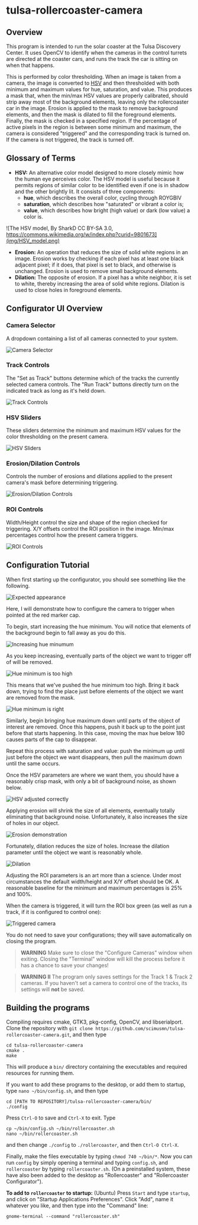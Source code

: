 # tulsa-rollercoaster-camera

## Overview

This program is intended to run the solar coaster at the Tulsa Discovery Center. It uses OpenCV to identify when the cameras in the control turrets are directed at the coaster cars, and runs the track the car is sitting on when that happens.

This is performed by color thresholding. When an image is taken from a camera, the image is converted to [HSV](https://en.wikipedia.org/wiki/HSL_and_HSV) and then thresholded with both minimum and maximum values for hue, saturation, and value. This produces a mask that, when the min/max HSV values are properly calibrated, should strip away most of the background elements, leaving only the rollercoaster car in the image. Erosion is applied to the mask to remove background elements, and then the mask is dilated to fill the foreground elements. Finally, the mask is checked in a specified region. If the percentage of active pixels in the region is between some minimum and maximum, the camera is considered "triggered" and the corresponding track is turned on. If the camera is not triggered, the track is turned off.

## Glossary of Terms

- **HSV:** An alternative color model designed to more closely mimic how the human eye perceives color. The HSV model is useful because it permits regions of similar color to be identified even if one is in shadow and the other brightly lit. It consists of three components:
    - **hue**, which describes the overall color, cycling through ROYGBIV
    - **saturation**, which describes how "saturated" or vibrant a color is;
    - **value**, which describes how bright (high value) or dark (low value) a color is.

![The HSV model, By SharkD CC BY-SA 3.0, https://commons.wikimedia.org/w/index.php?curid=9801673](img/HSV_model.png)

- **Erosion:** An operation that reduces the size of solid white regions in an image. Erosion works by checking if each pixel has at least one black adjacent pixel; if it does, that pixel is set to black, and otherwise is unchanged. Erosion is used to remove small background elements.
- **Dilation:** The opposite of erosion. If a pixel has a white neighbor, it is set to white, thereby increasing the area of solid white regions. Dilation is used to close holes in foreground elements.

## Configurator UI Overview

### Camera Selector

A dropdown containing a list of all cameras connected to your system.

![Camera Selector](img/11-camera-box.png)

### Track Controls

The "Set as Track" buttons determine which of the tracks the currently selected camera controls. The "Run Track" buttons directly turn on the indicated track as long as it's held down.

![Track Controls](img/12-track-select.png)

### HSV Sliders

These sliders determine the minimum and maximum HSV values for the color thresholding on the present camera.

![HSV Sliders](img/13-hsv-sliders.png)

### Erosion/Dilation Controls

Controls the number of erosions and dilations applied to the present camera's mask before determining triggering.

![Erosion/Dilation Controls](img/14-erode-dilate.png)

### ROI Controls

Width/Height control the size and shape of the region checked for triggering. X/Y offsets control the ROI position in the image. Min/max percentages control how the present camera triggers.

![ROI Controls](img/15-region-params.png)

## Configuration Tutorial

When first starting up the configurator, you should see something like the following.

![Expected appearance](img/00-defaults.png)

Here, I will demonstrate how to configure the camera to trigger when pointed at the red marker cap.

To begin, start increasing the hue minimum. You will notice that elements of the background begin to fall away as you do this.

![Increasing hue minumum](img/01-increasing-hmin.png)

As you keep increasing, eventually parts of the object we want to trigger off of will be removed.

![Hue minimum is too high](img/02-hmin-too-high.png)

This means that we've pushed the hue minimum too high. Bring it back down, trying to find the place just before elements of the object we want are removed from the mask.

![Hue minimum is right](img/03-hmin-backed-off.png)

Similarly, begin bringing hue maximum down until parts of the object of interest are removed. Once this happens, push it back up to the point just before that starts happening. In this case, moving the max hue below 180 causes parts of the cap to disappear.

Repeat this process with saturation and value: push the minimum up until just before the object we want disappears, then pull the maximum down until the same occurs.

Once the HSV parameters are where we want them, you should have a reasonably crisp mask, with only a bit of background noise, as shown below.

![HSV adjusted correctly](img/05-smin-backed-off.png)

Applying erosion will shrink the size of all elements, eventually totally eliminating that background noise. Unfortunately, it also increases the size of holes in our object.

![Erosion demonstration](img/06-erode.png)

Fortunately, dilation reduces the size of holes. Increase the dilation parameter until the object we want is reasonably whole.

![Dilation](img/07-dilate.png)

Adjusting the ROI parameters is an art more than a science. Under most circumstances the default width/height and X/Y offset should be OK. A reasonable baseline for the minimum and maximum percentages is 25% and 100%.

When the camera is triggered, it will turn the ROI box green (as well as run a track, if it is configured to control one):

![Triggered camera](img/08-triggered.png)

You do not need to save your configurations; they will save automatically on closing the program.

> **WARNING** Make sure to close the "Configure Cameras" window when exiting. Closing the "Terminal" window will kill the process before it has a chance to save your changes!

> **WARNING II** The program only saves settings for the Track 1 & Track 2 cameras. If you haven't set a camera to control one of the tracks, its settings will **not** be saved.

## Building the programs

Compiling requires cmake, GTK3, pkg-config, OpenCV, and libserialport. Clone the repository with `git clone https://github.com/scimusmn/tulsa-rollercoaster-camera.git`, and then type

```
cd tulsa-rollercoaster-camera  
cmake .  
make
```

This will produce a `bin/` directory containing the executables and required resources for running them.

If you want to add these programs to the desktop, or add them to startup, type `nano ~/bin/config.sh`, and then type

```
cd [PATH TO REPOSITORY]/tulsa-rollercoaster-camera/bin/
./config
```

Press `Ctrl-O` to save and `Ctrl-X` to exit. Type

```
cp ~/bin/config.sh ~/bin/rollercoaster.sh  
nano ~/bin/rollercoaster.sh
```

and then change `./config` to `./rollercoaster`, and then `Ctrl-O Ctrl-X`.

Finally, make the files executable by typing `chmod 740 ~/bin/*`. Now you can run `config` by simply opening a terminal and typing `config.sh`, and `rollercoaster` by typing `rollercoaster.sh`. (On a preinstalled system, these have also been added to the desktop as "Rollercoaster" and "Rollercoaster Configurator").

**To add to `rollercoaster` to startup:** (Ubuntu) Press `Start` and type `startup`, and click on "Startup Applications Preferences". Click "Add", name it whatever you like, and then type into the "Command" line:

```
gnome-terminal --command "rollercoaster.sh"
```

